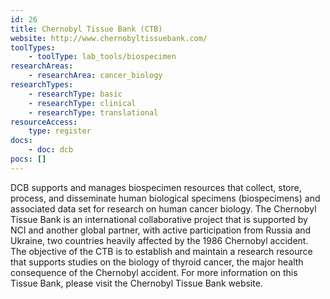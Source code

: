 ```yaml
---
id: 26
title: Chernobyl Tissue Bank (CTB)
website: http://www.chernobyltissuebank.com/
toolTypes:
    - toolType: lab_tools/biospecimen
researchAreas:
    - researchArea: cancer_biology
researchTypes:
    - researchType: basic
    - researchType: clinical
    - researchType: translational
resourceAccess:
    type: register
docs:
    - doc: dcb
pocs: []        
---
```

DCB supports and manages biospecimen resources that collect, store, process, and disseminate human biological specimens (biospecimens) and associated data set for research on human cancer biology. The Chernobyl Tissue Bank is an international collaborative project that is supported by NCI and another global partner, with active participation from Russia and Ukraine, two countries heavily affected by the 1986 Chernobyl accident. The objective of the CTB is to establish and maintain a research resource that supports studies on the biology of thyroid cancer, the major health consequence of the Chernobyl accident.    For more information on this Tissue Bank, please visit the Chernobyl Tissue Bank website.
